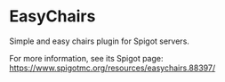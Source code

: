 # EasyChairs
Simple and easy chairs plugin for Spigot servers.

For more information, see its Spigot page: https://www.spigotmc.org/resources/easychairs.88397/
